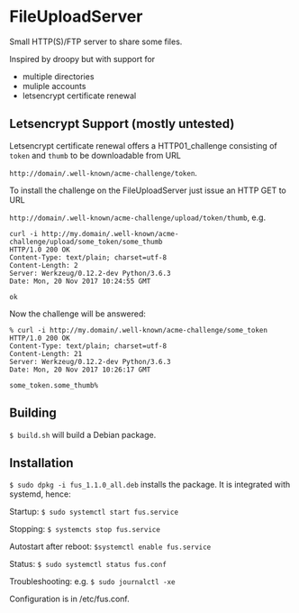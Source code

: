 # FileUploadServer

Small HTTP(S)/FTP server to share some files.

Inspired by droopy but with support for

- multiple directories
- muliple accounts
- letsencrypt certificate renewal

## Letsencrypt Support (mostly untested)

Letsencrypt certificate renewal offers a HTTP01_challenge consisting of
`token` and `thumb` to be downloadable from URL

`http://domain/.well-known/acme-challenge/token`.

To install the challenge on the FileUploadServer just issue an HTTP
GET to URL

`http://domain/.well-known/acme-challenge/upload/token/thumb`, e.g.

    curl -i http://my.domain/.well-known/acme-challenge/upload/some_token/some_thumb
    HTTP/1.0 200 OK
    Content-Type: text/plain; charset=utf-8
    Content-Length: 2
    Server: Werkzeug/0.12.2-dev Python/3.6.3
    Date: Mon, 20 Nov 2017 10:24:55 GMT

    ok 

Now the challenge will be answered:

    % curl -i http://my.domain/.well-known/acme-challenge/some_token 
    HTTP/1.0 200 OK
    Content-Type: text/plain; charset=utf-8
    Content-Length: 21
    Server: Werkzeug/0.12.2-dev Python/3.6.3
    Date: Mon, 20 Nov 2017 10:26:17 GMT

    some_token.some_thumb%

## Building

`$ build.sh` will build a Debian package.

## Installation

`$ sudo dpkg -i fus_1.1.0_all.deb` installs the package. It is
integrated with systemd, hence:

Startup: `$ sudo systemctl start fus.service`

Stopping: `$ systemcts stop fus.service`

Autostart after reboot: `$systemctl enable fus.service`

Status: `$ sudo systemctl status fus.conf`

Troubleshooting: e.g. `$ sudo journalctl -xe`


Configuration is in /etc/fus.conf. 



 
